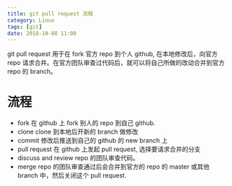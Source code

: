```yaml
---
title: git pull request 流程
category: Linux
tags: [git]
date: 2018-10-08 11:00
---
```


git pull request 用于在 fork 官方 repo 到个人 github, 在本地修改后，向官方 repo 请求合并。在官方团队审查过代码后，就可以将自己所做的改动合并到官方 repo 的 branch。

# 流程

- fork
  在 github 上 fork 别人的 repo 到自己 github.
- clone
  clone 到本地后开新的 branch 做修改
- commit
  修改后推送到自己的 github 的 new branch 上
- pull request
  在 github 上发起 pull request, 选择要请求合并的分支
- discuss and review
  repo 的团队审查代码。
- merge
  repo 的团队审查通过后会合并到官方的 repo 的 master 或其他 branch 中，然后关闭这个 pull request.
